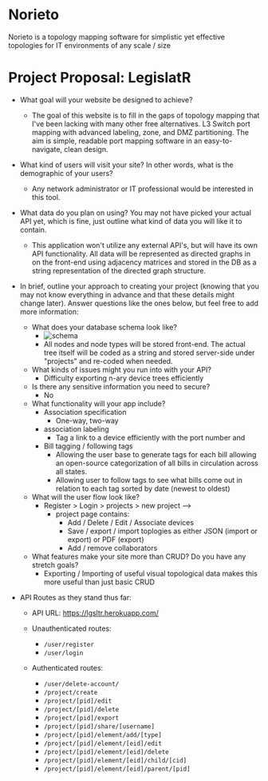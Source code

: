 # Norieto

Norieto is a topology mapping software for simplistic yet effective topologies for IT environments of any scale / size

# Project Proposal: LegislatR

-    What goal will your website be designed to achieve?

     -    The goal of this website is to fill in the gaps of topology mapping that I've been lacking with many other free alternatives. L3 Switch port mapping with advanced labeling, zone, and DMZ partitioning. The aim is simple, readable port mapping software in an easy-to-navigate, clean design.

-    What kind of users will visit your site? In other words, what is the demographic of your users?

     -    Any network administrator or IT professional would be interested in this tool.

-    What data do you plan on using? You may not have picked your actual API yet, which is fine, just outline what kind of data you will like it to contain.

     -    This application won't utilize any external API's, but will have its own API functionality. All data will be represented as directed graphs in on the front-end using adjacency matrices and stored in the DB as a string representation of the directed graph structure.

-    In brief, outline your approach to creating your project (knowing that you may not know everything in advance and that these details might change later). Answer questions like the ones below, but feel free to add more information:

     -    What does your database schema look like?
          -    ![schema](https://i.imgur.com/Pqtz1kR.png)
          -    All nodes and node types will be stored front-end. The actual tree itself will be coded as a string and stored server-side under "projects" and re-coded when needed.
     -    What kinds of issues might you run into with your API?
          -    Difficulty exporting n-ary device trees efficiently
     -    Is there any sensitive information you need to secure?
          -    No
     -    What functionality will your app include?
          -    Association specification
               -    One-way, two-way
          -    association labeling
               -    Tag a link to a device efficiently with the port number and
          -    Bill tagging / following tags
               -    Allowing the user base to generate tags for each bill allowing an open-source categorization of all bills in circulation across all states.
               -    Allowing user to follow tags to see what bills come out in relation to each tag sorted by date (newest to oldest)
     -    What will the user flow look like?
          -    Register > Login > projects > new project -->
               -    project page contains:
                    -    Add / Delete / Edit / Associate devices
                    -    Save / export / import toplogies as either JSON (import or export) or PDF (export)
                    -    Add / remove collaborators
     -    What features make your site more than CRUD? Do you have any stretch goals?
          -    Exporting / Importing of useful visual topological data makes this more useful than just basic CRUD

-    API Routes as they stand thus far:

     -    API URL: https://lgsltr.herokuapp.com/

     -    Unauthenticated routes:
          -    `/user/register`
          -    `/user/login`
     -    Authenticated routes:
          -    `/user/delete-account/`
          -    `/project/create`
          -    `/project/[pid]/edit`
          -    `/project/[pid]/delete`
          -    `/project/[pid]/export`
          -    `/project/[pid]/share/[username]`
          -    `/project/[pid]/element/add/[type]`
          -    `/project/[pid]/element/[eid]/edit`
          -    `/project/[pid]/element/[eid]/delete`
          -    `/project/[pid]/element/[eid]/child/[cid]`
          -    `/project/[pid]/element/[eid]/parent/[pid]`
